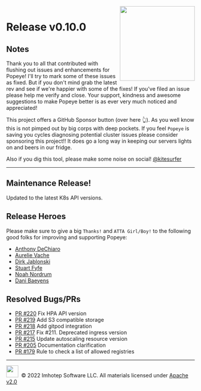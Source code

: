 <img src="https://raw.githubusercontent.com/derailed/popeye/master/assets/popeye_logo.png" align="right" width="200" height="auto"/>

# Release v0.10.0

## Notes

Thank you to all that contributed with flushing out issues and enhancements for Popeye! I'll try to mark some of these issues as fixed. But if you don't mind grab the latest rev and see if we're happier with some of the fixes! If you've filed an issue please help me verify and close. Your support, kindness and awesome suggestions to make Popeye better is as ever very much noticed and appreciated!

This project offers a GitHub Sponsor button (over here 👆). As you well know this is not pimped out by big corps with deep pockets. If you feel `Popeye` is saving you cycles diagnosing potential cluster issues please consider sponsoring this project!! It does go a long way in keeping our servers lights on and beers in our fridge.

Also if you dig this tool, please make some noise on social! [@kitesurfer](https://twitter.com/kitesurfer)

---

## Maintenance Release!

Updated to the latest K8s API versions.

## Release Heroes

Please make sure to give a big `Thanks!` and `ATTA Girl/Boy!` to the following good folks for improving and supporting Popeye:

* [Anthony DeChiaro](https://github.com/taintedkernel)
* [Aurelie Vache](https://github.com/taintedkernel)
* [Dirk Jablonski](https://github.com/djablonski-moia)
* [Stuart Fyfe](https://github.com/fyfey)
* [Noah Nordrum](https://github.com/nnordrum)
* [Dani Baeyens](https://github.com/danibaeyens)

## Resolved Bugs/PRs

* [PR #220](https://github.com/derailed/popeye/pull/220) Fix HPA API version
* [PR #219](https://github.com/derailed/popeye/pull/219) Add S3 compatible storage
* [PR #218](https://github.com/derailed/popeye/pull/218) Add gitpod integration
* [PR #217](https://github.com/derailed/popeye/pull/217) Fix #211. Deprecated ingress version
* [PR #215](https://github.com/derailed/popeye/pull/215) Update autoscaling resource version
* [PR #205](https://github.com/derailed/popeye/pull/205) Documentation clarification
* [PR #179](https://github.com/derailed/popeye/pull/179) Rule to check a list of allowed registries

---

<img src="https://raw.githubusercontent.com/derailed/popeye/master/assets/imhotep_logo.png" width="32" height="auto"/>&nbsp; © 2022 Imhotep Software LLC. All materials licensed under [Apache v2.0](http://www.apache.org/licenses/LICENSE-2.0)
